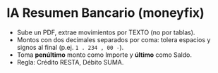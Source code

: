 # IA Resumen Bancario (moneyfix)
- Sube un PDF, extrae movimientos por TEXTO (no por tablas).
- Montos con dos decimales separados por coma: tolera espacios y signos al final (p.ej. `1 . 234 , 00 -`).
- Toma **penúltimo** monto como Importe y **último** como Saldo.
- Regla: Crédito RESTA, Débito SUMA.
